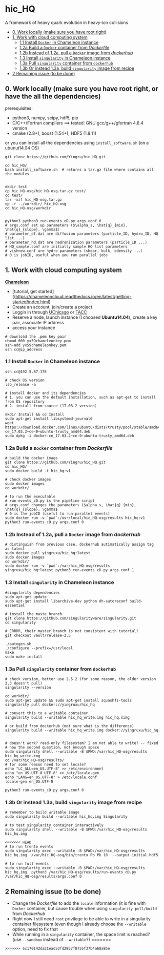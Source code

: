 # hic_HQ
 A framework of heavy quark evolution in heavy-ion collisions


- [0. Work locally (make sure you have root right)](#0-work-locally--make-sure-you-have-root-right-)
- [1. Work with cloud computing system](#1-work-with-cloud-computing-system)
  * [1.1 Install `Docker` in Chameleon instance](#11-install--docker--in-chameleon-instance)
  * [1.2a Build a `Docker` container from *Dockerfile*](#12a-build-a--docker--container-from--dockerfile-)
  * [1.2b Instead of 1.2a, pull a `Docker` image from *dockerhub*](#12b-instead-of-12a--pull-a--docker--image-from--dockerhub-)
  * [1.3 Install `singularity` in Chameleon instance](#13-install--singularity--in-chameleon-instance)
  * [1.3a Pull `singularity` container from `dockerhub`](#13a-pull--singularity--container-from--dockerhub-)
  * [1.3b Or instead 1.3a, build `singularity` image from recipe](#13b-or-instead-13a--build--singularity--image-from-recipe)
- [2 Remaining issue (to be done)](#2-remaining-issue--to-be-done-)



## 0. Work locally (make sure you have root right, or have the all the dependencies)
prerequisites:
- python3, numpy, scipy, hdf5, pip
- C/C++/Fortran compilers ==> tested: GNU gcc/g++/gfortran 4.8.4 version
- cmake (2.8+), boost (1.54+), HDF5 (1.8.11)

or you can install all the dependencies using `install_software.sh` (on a ubunut14.04 OS)
```
git clone https://github.com/Yingru/hic_HQ.git

cd hic_HQ/
bash install_software.sh  # returns a tar.gz file where contains all the modules


mkdir test
cp hic_HQ-osg/hic_HQ-osg.tar.gz test/
cd test/
tar -xzf hic_HQ-osg.tar.gz
cp -r ../workdir/ hic_HQ-osg
cd hic_HQ-osg/workdir


python3 python3 run-events_cD.py args.conf 0
# args.conf set up parameters ($\alpha_s, \hat{q}_{min}, \hat{q}_{slope}, \gamma$)
# parameter_df.dat are diffusion parameters (particle_ID, hydro_ID, HQ list ...)
# parameter_hd.dat are hadronization parameters (particle_ID ...)
# HQ_sample.conf are initially sample HQ list parameters
# vishnew.conf are hydro parameters (shear, bulk, edensity ...)
# 0 is jobID, useful when you run parallel jobs
```



## 1. Work with cloud computing system 

[**Chameleon**](https://www.chameleoncloud.org/)
- [tutorial, get started]((https://chameleoncloud.readthedocs.io/en/latest/getting-started/index.html)
- Create an account, join/create a project 
- Loggin in through [UChicago](https://chi.uc.chameleoncloud.org/) or [TACC](https://chi.tacc.chameleoncloud.org/)
- Reserve a node, launch instance (I choosed **Ubuntu14.04**), create a key pair, associate IP address
- access your instance
```
# download the .pem key pair
chmod 600 yx59chameleonkey.pem
ssh-add yx59chameleonkey.pem
ssh cc@ip_address
```

### 1.1 Install `Docker` in Chameleon instance
```
ssh cc@192.5.87.178

# check OS version
lsb_release -a

# install docker and its dependencies
# 1. you can use the default installation, such as apt-get to install from OS repository
# 2. install from source (17.03.2 version)

mkdir Install && cd Install
sudo apt-get install libsystemd-journal0
wget https://download.docker.com/linux/ubuntu/dists/trusty/pool/stable/amd64/docker-ce_17.03.2~ce-0~ubuntu-trusty_amd64.deb
sudo dpkg -i docker-ce_17.03.2~ce-0~ubuntu-trusty_amd64.deb
```


### 1.2a Build a `Docker` container from *Dockerfile*
```
# build the docker image
git clone https://github.com/Yingru/hic_HQ.git
cd hic_HQ/
sudo docker build -t hic_hq:v1 .

# check docker images
sudo docker images
cd workdir/

# to run the executable
# run-events_cD.py is the pipeline script
# args.conf changes the parameters ($alpha_s, \hat{q}_{min}, \hat{q}_{slope}, \gamma$
# 0 is the jobID (useful to run parallel events)
sudo docker run -v `pwd`:/usr/local/hic_HQ-osg/results hic_hq:v1 python3 run-events_cD.py args.conf 0
```

### 1.2b Instead of 1.2a, pull a `Docker` image from *dockerhub*
```
# distinguish from previous case, dockerhub autimatically assign tag as latest
sudo docker pull yingruxu/hic_hq:latest
sudo docker images
cd workdir/
sudo docker run -v `pwd`:/var/hic_HQ-osg/results yingruxu/hic_hq:latest python3 run-events_cD.py args.conf 1

```


### 1.3 Install `singularity` in Chameleon instance
```
#singularity dependencies
sudo apt-get update
sudo apt-get install libarchive-dev python dh-autoreconf build-essential

# install the maste branch
git clone https://github.com/singularityware/singularity.git
cd singularity

# ERRRR, their master branch is not consistent with tutorial!
git checkout vault/release-2.5

./autogen.sh
./configure --prefix=/usr/local
make
sudo make install
```


### 1.3a Pull `singularity` container from `dockerhub`
```
# check version, better use 2.5.2 (for some reason, the older version 2.3 doesn't pull)
singularity --version

cd workdir/
sudo apt-get update && sudo apt-get install squashfs-tools 
singularity pull docker://yingruxu/hic_hq

# convert this to a writable container
singularity build --writable hic_hq_write.img hic_hq.simg

# or build from dockerhub (not sure what is the difference)
singularity build --writable hic_hq_write.img docker://yingruxu/hic_hq


# doesn't work? read-only filesystem? I am not able to write? -- fixed
# now the second question, not enough space
sudo singularity shell --writable -B $PWD:/var/hic_HQ-osg/results hic_hq_write.img
cd /var/hic_HQ-osg/results/
# for some reason need to set locale?
echo "LC_ALL=en_US.UTF-8" >> /etc/environment
echo "en_US.UTF-8 UTF-8" >> /etc/locale.gen
echo "LANG=en_US.UTF-8" > /etc/locale.conf
locale-gen en_US.UTF-8

python3 run-events_cD.py args.conf 0
```


### 1.3b Or instead 1.3a, build `singularity` image from recipe
```
# remember to build writable image
sudo singularity build --writable hic_hq.img Singularity

# to test singularity container interactively
sudo singularity shell --writable -B $PWD:/var/hic_HQ-osg/results hic_hq.img

<<<<<<< HEAD
# to run trento events
sudo singularity exec --writable -B $PWD:/var/hic_HQ-osg/results hic_hq.img  /var/hic_HQ-osg/bin/trento Pb Pb 10  --output initial.hdf5

# to run full events
sudo singularity exec --writable -B $PWD:/var/hic_HQ-osg/results hic_hq.img  python3 /var/hic_HQ-osg/results/run-events_cD.py /var/hic_HQ-osg/results/args.conf 0
```

## 2 Remaining issue (to be done)
- Change the *Dockerfile* to add the `locale` information (it is fine with `Docker` container, but cause trouble when using `singularity pull/build` from *Dockerhub*
- Right now I still need `root` privilege to be able to write in a singularity container filesystem (even though I already choose the `--writable` option, need to fix that
- While running in a `singularity` container, the space limit is reached? (use `--sandbox` instead of `--writable`?)
=======
```
>>>>>>> 6c170142da31ead53fd2857f8755f37b4a68a8be
